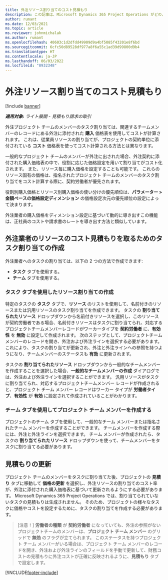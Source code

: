```yaml
---
title: 外注リソース割り当てのコスト見積もり
description: この記事は、Microsoft Dynamics 365 Project Operations がどのように下請けリソース割り当てのコスト見積もりを計算する方法について説明します。
author: rumant
ms.date: 12/03/2021
ms.topic: article
ms.reviewer: johnmichalak
ms.author: rumant
ms.openlocfilehash: 40603c1d2dfdd49909d9a4bf5085f43201e8f6bd
ms.sourcegitcommit: 6cfc50d89528df977a8f6a55c1ad39d99800d9b4
ms.translationtype: HT
ms.contentlocale: ja-JP
ms.lasthandoff: 06/03/2022
ms.locfileid: "8932348"
---
```

# <a name="cost-estimation-of-subcontracted-resource-assignments"></a>外注リソース割り当てのコスト見積もり

[!include [banner](../../includes/dataverse-preview.md)]

_**適用対象:** ライト展開 - 見積もり請求の取引_

外注プロジェクト チームのメンバーのタスク割り当ては、関連するチームメンバーのレコードにある外注に添付された **購入** 価格表を使用してコストが計算されます。 これは、従業員リソースの割り当てが、プロジェクトの契約単位に添付されている **コスト** 価格表を使ってコスト計算される方法とは異なります。 

一般的なプロジェクト チームのメンバーが外注に出された場合、外注契約に添付された購入価格表の中で、役割に応じた価格設定を用いて割り当てがコスト化されます。 また、リソース毎に購入価格を設定することも可能です。 これらのリソース固有の価格は、指名されたプロジェクト チームのメンバーのタスク割り当てをコスト計算する際に、契約労働者が優先されます。 

役割別購入価格とリソース別購入価格の使い分けの優先順位は、**パラメーター > 金額ベースの価格設定ディメンション** の価格設定次元の優先順位の設定によって決まります。

外注業者の購入価格をディメンション設定に基づいて動的に導き出すこの機能は、正社員のコストや請求書のレートを導き出す方法と類似しています。 

## <a name="creating-task-assignments-for-getting-cost-estimates-of-subcontractor-resources"></a>外注業者のリソースのコスト見積もりを取るためのタスク割り当ての作成

外注業者へのタスクの割り当ては、以下の 2 つの方法で作成できます: 
- **タスク** タブを使用する。
- **チーム** タブを使用する。

### <a name="creating-resources-assignments-using-the-tasks-tab"></a>タスク タブを使用したリソース割り当ての作成
特定のタスクの **タスク** タブで、**リソース** のリストを使用して、名前付きのリソースまたは汎用リソースのタスク割り当てを作成できます。 タスクの **割り当てられたリソース** ドロップダウンから名前付きリソースを選択し、このリソースが契約労働者である場合、名前付きリソースはタスクに割り当てられ、対応するプロジェクトチームメンバーレコードがワーカータイプを **契約労働者**  に、**有効性** を **無効** に設定して作成されます。 次のステップとして、プロジェクトチーム メンバーのレコードを開き、外注および外注ラインを選択する必要があります。 これにより、タスクの割り当てが更新され、外注と外注ラインへの参照を持つようになり、チームメンバーのステータスも **有効** に更新されます。

タスクの **割り当てられたリソース** ドロップダウンから一般的なチームメンバーを作成することを選択した場合、**一般的なチームメンバーの作成** ダイアログでは、外注および外注ラインを選択することができます。 汎用リソースがタスクに割り当てられ、対応するプロジェクトチームメンバー レコードが作成されると、プロジェクト チーム メンバー レコードはワーカー タイプが **労働者タイプ**、**有効性** が **有効** に設定されて作成されていることがわかります。

### <a name="creating-project-team-members-using-the-team-tab"></a>チーム タブを使用してプロジェクト チーム メンバーを作成する
プロジェクトのチーム タブを使用して、一般的なチーム メンバーまたは指名されたチーム メンバーを作成することができます。 チームメンバーを作成する際には、外注と外注ラインを選択できます。 チーム メンバーが作成されたら、タスクの **割り当てられたリソース** ドロップダウンを使って、チームメンバーをタスクに割り当てる必要があります。 

## <a name="updating-estimates"></a>見積もりの更新
プロジェクト チームのメンバーをタスクに割り当てた後、プロジェクトの **見積り** タブに移動して **価格の更新** を選択し、外注リソースの割り当てのコスト率が、外注に添付された購入価格表に基づいて更新されるようにする必要があります。 Microsoft Dynamics 365 Project Operations では、割り当てられていないタスクの見積もりは生成されません。 そのため、プロジェクトの様々なタスクに価格やコストを設定するために、タスクの割り当てを作成する必要があります。 

> [注意！] **労働者の種類** が **契約労働者** になっていても、外注の参照がないプロジェクトチームのメンバーは、**プロジェクト チーム メンバー** のグリッドで **無効** のフラグが立てられます。 このステータスを持つプロジェクト チーム メンバーがいる場合は、プロジェクト チーム メンバーのレコードを開き、外注および外注ラインのフィールドを手動で更新して、財務コストの見積もりに外注コストが正確に反映されるように、**見積もり** タブで設定します。 


[!INCLUDE[footer-include](../../includes/footer-banner.md)]
